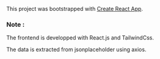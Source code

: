 This project was bootstrapped with [Create React App](https://github.com/facebook/create-react-app).

### Note :

The frontend is developped with React.js and TailwindCss.

The data is extracted from jsonplaceholder using axios.



